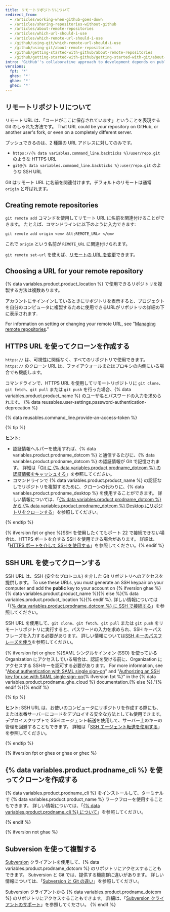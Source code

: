 ```yaml
---
title: リモートリポジトリについて
redirect_from:
  - /articles/working-when-github-goes-down
  - /articles/sharing-repositories-without-github
  - /articles/about-remote-repositories
  - /articles/which-url-should-i-use
  - /articles/which-remote-url-should-i-use
  - /github/using-git/which-remote-url-should-i-use
  - /github/using-git/about-remote-repositories
  - /github/getting-started-with-github/about-remote-repositories
  - /github/getting-started-with-github/getting-started-with-git/about-remote-repositories
intro: 'GitHub''s collaborative approach to development depends on publishing commits from your local repository to {% data variables.product.product_name %} for other people to view, fetch, and update.'
versions:
  fpt: '*'
  ghes: '*'
  ghae: '*'
  ghec: '*'
---
```


## リモートリポジトリについて

リモート URL は、「コードがここに保存されています」ということを表現する Git のしゃれた方法です。 That URL could be your repository on GitHub, or another user's fork, or even on a completely different server.

プッシュできるのは、2 種類の URL アドレスに対してのみです。

* `https://{% data variables.command_line.backticks %}/user/repo.git` のような HTTPS URL
* `git@{% data variables.command_line.backticks %}:user/repo.git` のような SSH URL

Git はリモート URL に名前を関連付けます。デフォルトのリモートは通常 `origin` と呼ばれます。

## Creating remote repositories

`git remote add` コマンドを使用してリモート URL に名前を関連付けることができます。 たとえば、コマンドラインに以下のように入力できます:

```shell
git remote add origin <em> &lt;REMOTE_URL> </em>
```

これで `origin` という名前が `REMOTE_URL` に関連付けられます。

`git remote set-url` を使えば、[リモートの URL を変更](/github/getting-started-with-github/managing-remote-repositories)できます。

## Choosing a URL for your remote repository

{% data variables.product.product_location %} で使用できるリポジトリを複製する方法は複数あります。

アカウントにサインインしているときにリポジトリを表示すると、プロジェクトを自分のコンピュータに複製するために使用できるURLがリポジトリの詳細の下に表示されます.

For information on setting or changing your remote URL, see "[Managing remote repositories](/github/getting-started-with-github/managing-remote-repositories)."

## HTTPS URL を使ってクローンを作成する

`https://` は、可視性に関係なく、すべてのリポジトリで使用できます。 `https://` のクローン URL は、ファイアウォールまたはプロキシの内側にいる場合でも機能します。

コマンドラインで、HTTPS URL を使用してリモートリポジトリに `git clone`、`git fetch`、`git pull` または `git push` を行った場合、{% data variables.product.product_name %} のユーザ名とパスワードの入力を求められます。 {% data reusables.user-settings.password-authentication-deprecation %}

{% data reusables.command_line.provide-an-access-token %}

{% tip %}

**ヒント**:
- 認証情報ヘルパーを使用すれば、{% data variables.product.prodname_dotcom %} と通信するたびに、{% data variables.product.prodname_dotcom %} の認証情報が Git で記憶されます。 詳細は「[Git に {% data variables.product.prodname_dotcom %} の認証情報をキャッシュする](/github/getting-started-with-github/caching-your-github-credentials-in-git)」を参照してください。
- コマンドラインで {% data variables.product.product_name %} の認証なしでリポジトリを複製するために、クローンの代わりに、{% data variables.product.prodname_desktop %} を使用することができます。 詳しい情報については、「[{% data variables.product.prodname_dotcom %} から {% data variables.product.prodname_dotcom %} Desktop にリポジトリをクローンする](/desktop/contributing-to-projects/cloning-a-repository-from-github-to-github-desktop)」を参照してください。

{% endtip %}

 {% ifversion fpt or ghec %}SSH を使用したくてもポート 22 で接続できない場合は、HTTPS ポートを介する SSH を使用できる場合があります。 詳細は、「[HTTPS ポートを介して SSH を使用する](/github/authenticating-to-github/using-ssh-over-the-https-port)」を参照してください。{% endif %}

## SSH URL を使ってクローンする

SSH URL は、SSH (安全なプロトコル) を介した Git リポジトリへのアクセスを提供します。 To use these URLs, you must generate an SSH keypair on your computer and add the **public** key to your account on {% ifversion ghae %}{% data variables.product.product_name %}{% else %}{% data variables.product.product_location %}{% endif %}. 詳しい情報については「[{% data variables.product.prodname_dotcom %} に SSH で接続する](/github/authenticating-to-github/connecting-to-github-with-ssh)」を参照してください。

SSH URL を使用して、`git clone`、`git fetch`、`git pull` または `git push` をリモートリポジトリに実行すると、パスワードの入力を求められ、SSH キーパスフレーズを入力する必要があります。 詳しい情報については[SSH キーのパスフレーズを使う](/github/authenticating-to-github/working-with-ssh-key-passphrases)を参照してください。

{% ifversion fpt or ghec %}SAML シングルサインオン (SSO) を使っている Organization にアクセスしている場合は、認証を受ける前に、Organization にアクセスする SSHキーを認可する必要があります。 For more information, see "[About authentication with SAML single sign-on](/enterprise-cloud@latest/authentication/authenticating-with-saml-single-sign-on/about-authentication-with-saml-single-sign-on)" and "[Authorizing an SSH key for use with SAML single sign-on](/enterprise-cloud@latest/authentication/authenticating-with-saml-single-sign-on/authorizing-a-personal-access-token-for-use-with-saml-single-sign-on){% ifversion fpt %}" in the {% data variables.product.prodname_ghe_cloud %} documentation.{% else %}."{% endif %}{% endif %}

{% tip %}

**ヒント**: SSH URL は、お使いのコンピュータにリポジトリを作成する際にも、または本番サーバーにコードをデプロイする安全な方法としても使用できます。 デプロイスクリプトで SSH エージェント転送を使用して、サーバー上のキーの管理を回避することもできます。 詳細は「[SSH エージェント転送を使用する](/developers/overview/using-ssh-agent-forwarding)」を参照してください。

{% endtip %}

{% ifversion fpt or ghes or ghae or ghec %}

## {% data variables.product.prodname_cli %} を使ってクローンを作成する

{% data variables.product.prodname_cli %} をインストールして、ターミナルで {% data variables.product.product_name %} ワークフローを使用することもできます。 詳しい情報については、「[{% data variables.product.prodname_cli %} について](/github-cli/github-cli/about-github-cli)」を参照してください。

{% endif %}

{% ifversion not ghae %}
## Subversion を使って複製する

[Subversion](https://subversion.apache.org/) クライアントを使用して、{% data variables.product.prodname_dotcom %} のリポジトリにアクセスすることもできます。 Subversion と Git では、提供する機能群に違いがあります。 詳しい情報については、「[Subversion と Git の違い](/github/importing-your-projects-to-github/what-are-the-differences-between-subversion-and-git)」を参照してください。

Subversion クライアントから {% data variables.product.prodname_dotcom %} のリポジトリにアクセスすることもできます。 詳細は、「[Subversion クライアントのサポート](/github/importing-your-projects-to-github/support-for-subversion-clients)」を参照してください。
{% endif %}
